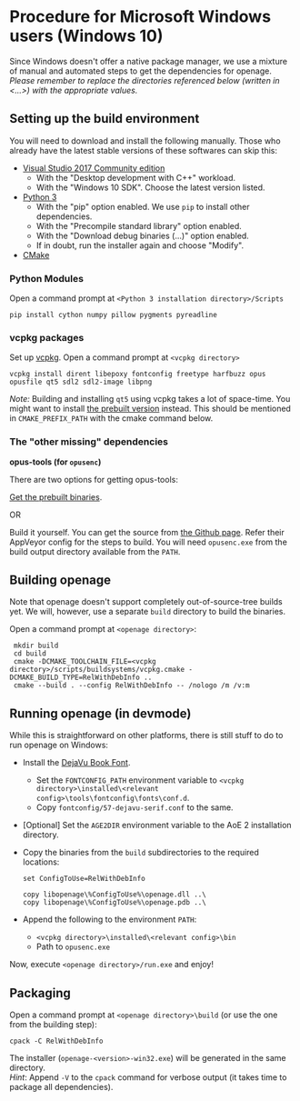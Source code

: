 # Procedure for Microsoft Windows users (Windows 10)

 Since Windows doesn't offer a native package manager, we use a mixture of manual and automated steps to get the dependencies for openage. *Please remember to replace the directories referenced below (written in <...>) with the appropriate values.*

## Setting up the build environment
 You will need to download and install the following manually. Those who already have the latest stable versions of these softwares can skip this:
 - [Visual Studio 2017 Community edition](https://www.visualstudio.com/downloads/)
   - With the "Desktop development with C++" workload.
   - With the "Windows 10 SDK". Choose the latest version listed.
 - [Python 3](https://www.python.org/downloads/windows/)
   - With the "pip" option enabled. We use `pip` to install other dependencies.
   - With the "Precompile standard library" option enabled.
   - With the "Download debug binaries (...)" option enabled.
   - If in doubt, run the installer again and choose "Modify".
 - [CMake](https://cmake.org/download/)

### Python Modules
 Open a command prompt at `<Python 3 installation directory>/Scripts`

    pip install cython numpy pillow pygments pyreadline

### vcpkg packages
 Set up [vcpkg](https://github.com/Microsoft/vcpkg#quick-start). Open a command prompt at `<vcpkg directory>`

    vcpkg install dirent libepoxy fontconfig freetype harfbuzz opus opusfile qt5 sdl2 sdl2-image libpng

 _Note:_ Building and installing `qt5` using vcpkg takes a lot of space-time. You might want to install [the prebuilt version](https://www.qt.io/download-open-source/) instead. This should be mentioned in `CMAKE_PREFIX_PATH` with the cmake command below.

### The "other missing" dependencies
 **opus-tools (for `opusenc`)**

  There are two options for getting opus-tools:

  [Get the prebuilt binaries](https://archive.mozilla.org/pub/opus/win32/).

  OR

  Build it yourself.
  You can get the source from [the Github page](https://github.com/xiph/opus-tools).
  Refer their AppVeyor config for the steps to build.
  You will need `opusenc.exe` from the build output directory available from the `PATH`.

## Building openage
 Note that openage doesn't support completely out-of-source-tree builds yet.
 We will, however, use a separate `build` directory to build the binaries.

 Open a command prompt at `<openage directory>`:

     mkdir build
     cd build
     cmake -DCMAKE_TOOLCHAIN_FILE=<vcpkg directory>/scripts/buildsystems/vcpkg.cmake -DCMAKE_BUILD_TYPE=RelWithDebInfo ..
     cmake --build . --config RelWithDebInfo -- /nologo /m /v:m

## Running openage (in devmode)
 While this is straightforward on other platforms, there is still stuff to do to run openage on Windows:
  - Install the [DejaVu Book Font](https://dejavu-fonts.github.io/Download.html).
    - Set the `FONTCONFIG_PATH` environment variable to `<vcpkg directory>\installed\<relevant config>\tools\fontconfig\fonts\conf.d`.
    - Copy `fontconfig/57-dejavu-serif.conf` to the same.
  - [Optional] Set the `AGE2DIR` environment variable to the AoE 2 installation directory.
  - Copy the binaries from the `build` subdirectories to the required locations:

        set ConfigToUse=RelWithDebInfo

        copy libopenage\%ConfigToUse%\openage.dll ..\
        copy libopenage\%ConfigToUse%\openage.pdb ..\
  - Append the following to the environment `PATH`:
    - `<vcpkg directory>\installed\<relevant config>\bin`
    - Path to `opusenc.exe`

 Now, execute `<openage directory>/run.exe` and enjoy!

 ## Packaging
 Open a command prompt at `<openage directory>\build` (or use the one from the building step):

    cpack -C RelWithDebInfo

 The installer (`openage-<version>-win32.exe`) will be generated in the same directory.<br>
 _Hint_: Append `-V` to the `cpack` command for verbose output (it takes time to package all dependencies).

